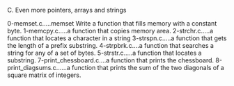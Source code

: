 C. Even more pointers, arrays and strings

0-memset.c.....memset Write a function that fills memory with a constant byte.
1-memcpy.c.....a function that copies memory area.
2-strchr.c.....a function that locates a character in a string
3-strspn.c.....a function that gets the length of a prefix substring.
4-strpbrk.c....a function that searches a string for any of a set of bytes.
5-strstr.c.....a function that locates a substring.
7-print_chessboard.c....a function that prints the chessboard.
8-print_diagsums.c......a function that prints the sum of the two diagonals of a square matrix of integers.

